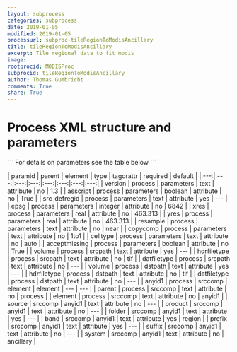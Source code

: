 ```yaml
---
layout: subprocess
categories: subprocess
date: 2019-01-05
modified: 2019-01-05
processurl: subproc-tileRegionToModisAncillary
title: tileRegionToModisAncillary
excerpt: Tile regional data to fit modis
image: 
rootprocid: MODISProc
subprocid: tileRegionToModisAncillary
author: Thomas Gumbricht
comments: True
share: True
---
```


<h1 class='foot-description'>Process XML structure and parameters</h1>
```
For details on parameters see the table below
<?xml version="1.0" ?>
<process>
  <!--Generated from python-->
  <userproj plotid="yourplotid" projectid="yourprojectid" siteid="yoursiteid" system="systemid" tractid="yourtractid" userid="youruserid"/>
  <period endday="DD" endmonth="MM" endyear="YYYY" seasonendday="DD" seasonendmonth="MM" seasonstartday="DD" seasonstartmonth="MM" startday="DD" startmonth="MM" startyear="YYYY" timestep="timestep"/>
  <parameters acceptmissing="True/False" asscript="True/False" celltype="txtstring" copycomp="txtstring" epsg="xyz" resample="txtstring" src_defregid="txtstring" version="txtstring" xres="xyz.abc" yres="xyz.abc"/>
  <srcpath datfiletype="txtstring" hdrfiletype="txtstring" volume="txtstring"/>
  <dstpath datfiletype="txtstring" hdrfiletype="txtstring" volume="txtstring"/>
  <srccomp element="txtstring" parent="txtstring">
    <anyid1 band="txtstring" folder="txtstring" prefix="txtstring" product="txtstring" source="txtstring" suffix="txtstring" system="txtstring"/>
  </srccomp>
</process>
```

| paramid | parent | element | type | tagorattr | required | default |
|:---:|:---:|:---:|:---:|:---:|:---:|:---:|:---:|
| version | process | parameters | text | attribute | no | 1.3 |
| asscript | process | parameters | boolean | attribute | no | True |
| src_defregid | process | parameters | text | attribute | yes | --- |
| epsg | process | parameters | integer | attribute | no | 6842 |
| xres | process | parameters | real | attribute | no | 463.313 |
| yres | process | parameters | real | attribute | no | 463.313 |
| resample | process | parameters | text | attribute | no | near |
| copycomp | process | parameters | text | attribute | no | 1to1 |
| celltype | process | parameters | text | attribute | no | auto |
| acceptmissing | process | parameters | boolean | attribute | no | True |
| volume | process | srcpath | text | attribute | yes | --- |
| hdrfiletype | process | srcpath | text | attribute | no | tif |
| datfiletype | process | srcpath | text | attribute | no | --- |
| volume | process | dstpath | text | attribute | yes | --- |
| hdrfiletype | process | dstpath | text | attribute | no | tif |
| datfiletype | process | dstpath | text | attribute | no | --- |
| anyid1 | process | srccomp | element | element | --- | --- |
| parent | process | srccomp | text | attribute | no | process |
| element | process | srccomp | text | attribute | no | anyid1 |
| source | srccomp | anyid1 | text | attribute | no | --- |
| product | srccomp | anyid1 | text | attribute | no | --- |
| folder | srccomp | anyid1 | text | attribute | yes | --- |
| band | srccomp | anyid1 | text | attribute | yes | region |
| prefix | srccomp | anyid1 | text | attribute | yes | --- |
| suffix | srccomp | anyid1 | text | attribute | no | --- |
| system | srccomp | anyid1 | text | attribute | no | ancillary |
